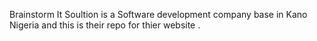 Brainstorm It Soultion is a Software development company base in Kano Nigeria 
and this is their repo for thier website .